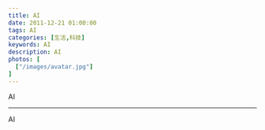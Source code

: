 ```yaml
---
title: AI
date: 2011-12-21 01:00:00
tags: AI
categories: [生活,科技]
keywords: AI
description: AI
photos: [
  ["/images/avatar.jpg"]
] 
---
```


AI

---


AI